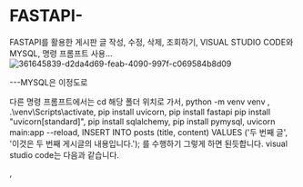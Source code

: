 # FASTAPI-
FASTAPI를 활용한 게시판 글 작성, 수정, 삭제, 조회하기, VISUAL STUDIO CODE와 MYSQL, 명령 프롬프트 사용...
![361645839-d2da4d69-feab-4090-997f-c069584b8d09](https://github.com/user-attachments/assets/1e24efd0-04da-42c1-b1e4-1deba7059716)

---MYSQL은 이정도로


다른 명령 프롬프트에서는 cd 해당 폴더 위치로 가서, python -m venv venv ,  .\venv\Scripts\activate, pip install uvicorn, pip install fastapi
pip install "uvicorn[standard]", pip install sqlalchemy, pip install pymysql, uvicorn main:app --reload, INSERT INTO posts (title, content) VALUES ('두 번째 글', '이것은 두 번째 게시글의 내용입니다.'); 를 수행하기
그렇게 하면 된듯합니다. visual studio code는 다음과 같습니다.






,

